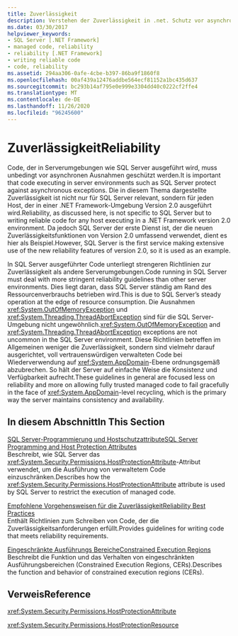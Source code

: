```yaml
---
title: Zuverlässigkeit
description: Verstehen der Zuverlässigkeit in .net. Schutz vor asynchronen Ausnahmen in Hosts, die in .NET ausgeführt werden, z. b. SQL Server.
ms.date: 03/30/2017
helpviewer_keywords:
- SQL Server [.NET Framework]
- managed code, reliability
- reliability [.NET Framework]
- writing reliable code
- code, reliability
ms.assetid: 294aa306-0afe-4cbe-b397-86ba9f1860f8
ms.openlocfilehash: 00af439a12476addbe564ecf81152a1bc435d637
ms.sourcegitcommit: bc293b14af795e0e999e3304dd40c0222cf2ffe4
ms.translationtype: MT
ms.contentlocale: de-DE
ms.lasthandoff: 11/26/2020
ms.locfileid: "96245600"
---
```

# <a name="reliability"></a><span data-ttu-id="30859-104">Zuverlässigkeit</span><span class="sxs-lookup"><span data-stu-id="30859-104">Reliability</span></span>

<span data-ttu-id="30859-105">Code, der in Serverumgebungen wie SQL Server ausgeführt wird, muss unbedingt vor asynchronen Ausnahmen geschützt werden.</span><span class="sxs-lookup"><span data-stu-id="30859-105">It is important that code executing in server environments such as SQL Server protect against asynchronous exceptions.</span></span> <span data-ttu-id="30859-106">Die in diesem Thema dargestellte Zuverlässigkeit ist nicht nur für SQL Server relevant, sondern für jeden Host, der in einer .NET Framework-Umgebung Version 2.0 ausgeführt wird.</span><span class="sxs-lookup"><span data-stu-id="30859-106">Reliability, as discussed here, is not specific to SQL Server but to writing reliable code for any host executing in a .NET Framework version 2.0 environment.</span></span> <span data-ttu-id="30859-107">Da jedoch SQL Server der erste Dienst ist, der die neuen Zuverlässigkeitsfunktionen von Version 2.0 umfassend verwendet, dient es hier als Beispiel.</span><span class="sxs-lookup"><span data-stu-id="30859-107">However, SQL Server is the first service making extensive use of the new reliability features of version 2.0, so it is used as an example.</span></span>  
  
 <span data-ttu-id="30859-108">In SQL Server ausgeführter Code unterliegt strengeren Richtlinien zur Zuverlässigkeit als andere Serverumgebungen.</span><span class="sxs-lookup"><span data-stu-id="30859-108">Code running in SQL Server must deal with more stringent reliability guidelines than other server environments.</span></span> <span data-ttu-id="30859-109">Dies liegt daran, dass SQL Server ständig am Rand des Ressourcenverbrauchs betrieben wird.</span><span class="sxs-lookup"><span data-stu-id="30859-109">This is due to SQL Server’s steady operation at the edge of resource consumption.</span></span>  <span data-ttu-id="30859-110">Die Ausnahmen <xref:System.OutOfMemoryException> und <xref:System.Threading.ThreadAbortException> sind für die SQL Server-Umgebung nicht ungewöhnlich.</span><span class="sxs-lookup"><span data-stu-id="30859-110"><xref:System.OutOfMemoryException> and <xref:System.Threading.ThreadAbortException> exceptions are not uncommon in the SQL Server environment.</span></span> <span data-ttu-id="30859-111">Diese Richtlinien betreffen im Allgemeinen weniger die Zuverlässigkeit, sondern sind vielmehr darauf ausgerichtet, voll vertrauenswürdigen verwalteten Code bei Wiederverwendung auf <xref:System.AppDomain>-Ebene ordnungsgemäß abzubrechen. So hält der Server auf einfache Weise die Konsistenz und Verfügbarkeit aufrecht.</span><span class="sxs-lookup"><span data-stu-id="30859-111">These guidelines in general are focused less on reliability and more on allowing fully trusted managed code to fail gracefully in the face of <xref:System.AppDomain>-level recycling, which is the primary way the server maintains consistency and availability.</span></span>  
  
## <a name="in-this-section"></a><span data-ttu-id="30859-112">In diesem Abschnitt</span><span class="sxs-lookup"><span data-stu-id="30859-112">In This Section</span></span>  

 [<span data-ttu-id="30859-113">SQL Server-Programmierung und Hostschutzattribute</span><span class="sxs-lookup"><span data-stu-id="30859-113">SQL Server Programming and Host Protection Attributes</span></span>](sql-server-programming-and-host-protection-attributes.md)  
 <span data-ttu-id="30859-114">Beschreibt, wie SQL Server das <xref:System.Security.Permissions.HostProtectionAttribute>-Attribut verwendet, um die Ausführung von verwaltetem Code einzuschränken.</span><span class="sxs-lookup"><span data-stu-id="30859-114">Describes how the <xref:System.Security.Permissions.HostProtectionAttribute> attribute is used by SQL Server to restrict the execution of managed code.</span></span>  
  
 [<span data-ttu-id="30859-115">Empfohlene Vorgehensweisen für die Zuverlässigkeit</span><span class="sxs-lookup"><span data-stu-id="30859-115">Reliability Best Practices</span></span>](reliability-best-practices.md)  
 <span data-ttu-id="30859-116">Enthält Richtlinien zum Schreiben von Code, der die Zuverlässigkeitsanforderungen erfüllt.</span><span class="sxs-lookup"><span data-stu-id="30859-116">Provides guidelines for writing code that meets reliability requirements.</span></span>  
  
 [<span data-ttu-id="30859-117">Eingeschränkte Ausführungs Bereiche</span><span class="sxs-lookup"><span data-stu-id="30859-117">Constrained Execution Regions</span></span>](constrained-execution-regions.md)  
 <span data-ttu-id="30859-118">Beschreibt die Funktion und das Verhalten von eingeschränkten Ausführungsbereichen (Constrained Execution Regions, CERs).</span><span class="sxs-lookup"><span data-stu-id="30859-118">Describes the function and behavior of constrained execution regions (CERs).</span></span>  
  
## <a name="reference"></a><span data-ttu-id="30859-119">Verweis</span><span class="sxs-lookup"><span data-stu-id="30859-119">Reference</span></span>  

 <xref:System.Security.Permissions.HostProtectionAttribute>  
  
 <xref:System.Security.Permissions.HostProtectionResource>
